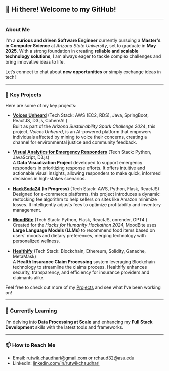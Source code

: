 ## 👋 Hi there! Welcome to my GitHub!

---
### About Me
I'm a **curious and driven Software Engineer** currently pursuing a **Master's in Computer Science** at *Arizona State University*, set to graduate in **May 2025**. With a strong foundation in creating **reliable and scalable technology solutions**, I am always eager to tackle complex challenges and bring innovative ideas to life.

Let’s connect to chat about **new opportunities** or simply exchange ideas in tech!

---
### 🔭 Key Projects

Here are some of my key projects:

- [**Voices Unheard**](https://github.com/Rutwik2708/sustainable-az-spark-challenge) (Tech Stack: AWS (EC2, RDS), Java, SpringBoot, ReactJS, D3.js, CohereAI )  
  Built as part of the *Arizona Sustainability Spark Challenge 2024*, this project, *Voices Unheard*, is an AI-powered platform that empowers individuals affected by mining to voice their concerns, creating a channel for environmental justice and community feedback.

- [**Visual Analytics for Emergency Responders**](https://github.com/Rutwik2708/Visual-Analytics-for-emergency-responders) (Tech Stack: Python, JavaScript, D3.js)  
  A **Data Visualization Project** developed to support emergency responders in prioritizing response efforts. It offers intuitive and actionable visual insights, allowing responders to make quick, informed decisions in high-stakes scenarios.

- [**HackSoda24**](https://github.com/Rutwik2708/HackSoda24) **(In Progress)**  (Tech Stack: AWS, Python, Flask, ReactJS)  
  Designed for e-commerce platforms, this project introduces a dynamic restocking fee algorithm to help sellers on sites like Amazon minimize losses. It intelligently adjusts fees to optimize profitability and inventory management.

- [**MoodBite**](https://github.com/Rutwik2708/MoodBite)  (Tech Stack: Python, Flask, ReactJS, onrender, GPT4 )  
  Created for the *Hacks for Humanity Hackathon 2024*, MoodBite uses **Large Language Models (LLMs)** to recommend food items based on users' moods and dietary preferences, merging technology with personalized wellness.

- [**Healthify**](https://github.com/Rutwik2708/Healthify) (Tech Stack: Blockchain, Ethereum, Solidity, Ganache, MetaMask)  
  A **Health Insurance Claim Processing** system leveraging Blockchain technology to streamline the claims process. Healthify enhances security, transparency, and efficiency for insurance providers and claimants alike.


Feel free to check out more of my [Projects](https://github.com/Rutwik2708?tab=repositories) and see what I’ve been working on!

---
### 🌱 Currently Learning
I’m delving into **Data Processing at Scale** and enhancing my **Full Stack Development** skills with the latest tools and frameworks.

---
### 📫 How to Reach Me
- Email: [rutwik.chaudhari@gmail.com](mailto:rutwik.chaudhari@gmail.com) or [rchaud32@asu.edu](mailto:rchaud32@asu.edu)
- LinkedIn: [linkedin.com/in/rutwikchaudhari](https://www.linkedin.com/in/rutwikchaudhari/)

